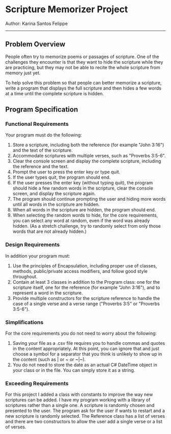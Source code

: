 # Scripture Memorizer Project

Author: Karina Santos Felippe

---

## Problem Overview
People often try to memorize poems or passages of scripture. One of the challenges they encounter is that they want to hide the scripture while they are practicing, but they may not be able to recite the whole scripture from memory just yet.

To help solve this problem so that people can better memorize a scripture, write a program that displays the full scripture and then hides a few words at a time until the complete scripture is hidden.

## Program Specification

### Functional Requirements
Your program must do the following:

1. Store a scripture, including both the reference (for example "John 3:16") and the text of the scripture.
2. Accommodate scriptures with multiple verses, such as "Proverbs 3:5-6".
3. Clear the console screen and display the complete scripture, including the reference and the text.
4. Prompt the user to press the enter key or type quit.
5. If the user types quit, the program should end.
6. If the user presses the enter key (without typing quit), the program should hide a few random words in the scripture, clear the console screen, and display the scripture again.
7. The program should continue prompting the user and hiding more words until all words in the scripture are hidden.
8. When all words in the scripture are hidden, the program should end.
9. When selecting the random words to hide, for the core requirements, you can select any word at random, even if the word was already hidden. (As a stretch challenge, try to randomly select from only those words that are not already hidden.)

### Design Requirements
In addition your program must:

1. Use the principles of Encapsulation, including proper use of classes, methods, public/private access modifiers, and follow good style throughout.
2. Contain at least 3 classes in addition to the Program class: one for the scripture itself, one for the reference (for example "John 3:16"), and to represent a word in the scripture.
3. Provide multiple constructors for the scripture reference to handle the case of a single verse and a verse range ("Proverbs 3:5" or "Proverbs 3:5-6").

### Simplifications
For the core requirements you do not need to worry about the following:

1. Saving your file as a .csv file requires you to handle commas and quotes in the content appropriately. At this point, you can ignore that and just choose a symbol for a separator that you think is unlikely to show up in the content (such as | or ~ or ~|~).
2. You do not need to store the date as an actual C# DateTime object in your class or in the file. You can simply store it as a string.

### Exceeding Requirements
For this project I added a class with constants to improve the way new scriptures can be added.
I have my program working with a library of scriptures rather than a single one. A scripture is randomly chosen and presented to the user.
The program ask for the user if wants to restart and a new scripture is randomly selected.
The Reference class has a list of verses and there are two constructors to allow the user add a single verse or a list of verses.
